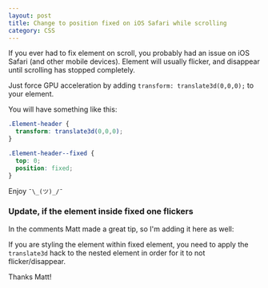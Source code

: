 ```yaml
---
layout: post
title: Change to position fixed on iOS Safari while scrolling
category: CSS
---
```


If you ever had to fix element on scroll, you probably had an issue on iOS Safari (and other mobile devices).
Element will usually flicker, and disappear until scrolling has stopped completely.

Just force GPU acceleration by adding `transform: translate3d(0,0,0);` to your element.

You will have something like this:

```css
.Element-header {
  transform: translate3d(0,0,0);
}

.Element-header--fixed {
  top: 0;
  position: fixed;
}
```

Enjoy `¯\_(ツ)_/¯`

### Update, if the element inside fixed one flickers

In the comments Matt made a great tip, so I'm adding it here as well:

If you are styling the element within fixed element,
you need to apply the `translate3d` hack to the nested element
in order for it to not flicker/disappear.

Thanks Matt!
